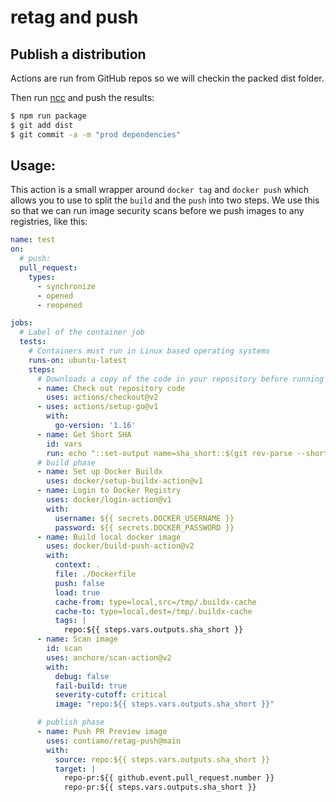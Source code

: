 # retag and push

## Publish a distribution

Actions are run from GitHub repos so we will checkin the packed dist folder.

Then run [ncc](https://github.com/zeit/ncc) and push the results:
```bash
$ npm run package
$ git add dist
$ git commit -a -m "prod dependencies"
```

## Usage:

This action is a small wrapper around `docker tag` and `docker push` which allows you to use
to split the `build` and the `push` into two steps. We use this so that we can run image security
scans before we push images to any registries, like this:


```yaml
name: test
on:
  # push:
  pull_request:
    types:
      - synchronize
      - opened
      - reopened

jobs:
  # Label of the container job
  tests:
    # Containers must run in Linux based operating systems
    runs-on: ubuntu-latest
    steps:
      # Downloads a copy of the code in your repository before running CI tests
      - name: Check out repository code
        uses: actions/checkout@v2
      - uses: actions/setup-go@v1
        with:
          go-version: '1.16'
      - name: Get Short SHA
        id: vars
        run: echo "::set-output name=sha_short::$(git rev-parse --short HEAD)"
      # build phase
      - name: Set up Docker Buildx
        uses: docker/setup-buildx-action@v1
      - name: Login to Docker Registry
        uses: docker/login-action@v1
        with:
          username: ${{ secrets.DOCKER_USERNAME }}
          password: ${{ secrets.DOCKER_PASSWORD }}
      - name: Build local docker image
        uses: docker/build-push-action@v2
        with:
          context: .
          file: ./Dockerfile
          push: false
          load: true
          cache-from: type=local,src=/tmp/.buildx-cache
          cache-to: type=local,dest=/tmp/.buildx-cache
          tags: |
            repo:${{ steps.vars.outputs.sha_short }}
      - name: Scan image
        id: scan
        uses: anchore/scan-action@v2
        with:
          debug: false
          fail-build: true
          severity-cutoff: critical
          image: "repo:${{ steps.vars.outputs.sha_short }}"

      # publish phase
      - name: Push PR Preview image
        uses: contiamo/retag-push@main
        with:
          source: repo:${{ steps.vars.outputs.sha_short }}
          target: |
            repo-pr:${{ github.event.pull_request.number }}
            repo-pr:${{ steps.vars.outputs.sha_short }}
```